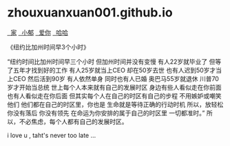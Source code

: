# zhouxuanxuan001.github.io 

<div class="list-group">
  <a class="list-group-item" href="#"><i class="fa fa-home fa-fw"></i>&nbsp; 家</a>
  <a class="list-group-item" href="#"><i class="fa fa-book fa-fw"></i>&nbsp; 小郁</a>
  <a class="list-group-item" href="#"><i class="fa fa-pencil fa-fw"></i>&nbsp; 爱你</a>
  <a class="list-group-item" href="#"><i class="fa fa-cog fa-fw"></i>&nbsp; 哈哈</a>
</div>

《纽约比加州时间早3个小时》

“纽约时间比加州时间早三个小时
但加州时间并没有变慢
有人22岁就毕业了
但等了五年才找到好的工作
有人25岁就当上CEO
却在50岁去世
也有人迟到50岁才当上CEO
然后活到90岁
有人依然单身
同时也有人已婚
奥巴马55岁就退休
川普70岁才开始当总统
世上每个人本来就有自己的发展时区
身边有些人看似走在你前面
也有人看似走在你后面
但其实每个人在自己的时区有自己的步程
不用嫉妒或嘲笑他们
他们都在自己的时区里，你也是
生命就是等待正确的行动时机
所以，放轻松
你没有落后
你没有领先
在命运为你安排的属于自己的时区里
一切都准时。”
所以，不必焦虑，每个人都有自己的发展时区。

i love u , taht's never too late ...
